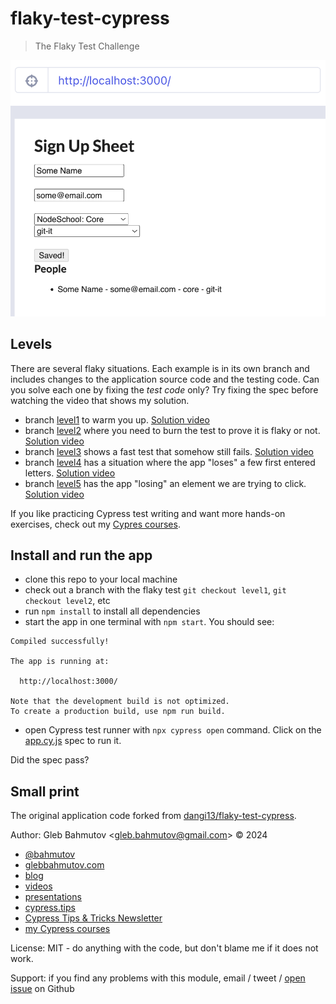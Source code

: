 # flaky-test-cypress

> The Flaky Test Challenge

![App](./images/app.png)

## Levels

There are several flaky situations. Each example is in its own branch and includes changes to the application source code and the testing code. Can you solve each one by fixing the _test code_ only? Try fixing the spec before watching the video that shows my solution.

- branch [level1](https://github.com/bahmutov/flaky-test-cypress/tree/level1) to warm you up. [Solution video](https://youtu.be/iHDZ53gLltc)
- branch [level2](https://github.com/bahmutov/flaky-test-cypress/tree/level2) where you need to burn the test to prove it is flaky or not. [Solution video](https://youtu.be/bWR6zFGywMI)
- branch [level3](https://github.com/bahmutov/flaky-test-cypress/tree/level3) shows a fast test that somehow still fails. [Solution video](https://www.youtube.com/watch?v=MbsEUQPMDzw)
- branch [level4](https://github.com/bahmutov/flaky-test-cypress/tree/level4) has a situation where the app "loses" a few first entered letters. [Solution video](https://www.youtube.com/watch?v=iHjPHX2rYiM)
- branch [level5](https://github.com/bahmutov/flaky-test-cypress/tree/level5) has the app "losing" an element we are trying to click. [Solution video](https://youtu.be/BsOIhxEVe4s)

If you like practicing Cypress test writing and want more hands-on exercises, check out my [Cypres courses](https://cypress.tips/courses).

## Install and run the app

- clone this repo to your local machine
- check out a branch with the flaky test `git checkout level1`, `git checkout level2`, etc
- run `npm install` to install all dependencies
- start the app in one terminal with `npm start`. You should see:

```
Compiled successfully!

The app is running at:

  http://localhost:3000/

Note that the development build is not optimized.
To create a production build, use npm run build.
```

- open Cypress test runner with `npx cypress open` command. Click on the [app.cy.js](./cypress/e2e/app.cy.js) spec to run it.

Did the spec pass?

## Small print

The original application code forked from [dangi13/flaky-test-cypress](https://github.com/dangi13/flaky-test-cypress).

Author: Gleb Bahmutov &lt;gleb.bahmutov@gmail.com&gt; &copy; 2024

- [@bahmutov](https://twitter.com/bahmutov)
- [glebbahmutov.com](https://glebbahmutov.com)
- [blog](https://glebbahmutov.com/blog)
- [videos](https://www.youtube.com/glebbahmutov)
- [presentations](https://slides.com/bahmutov)
- [cypress.tips](https://cypress.tips)
- [Cypress Tips & Tricks Newsletter](https://cypresstips.substack.com/)
- [my Cypress courses](https://cypress.tips/courses)

License: MIT - do anything with the code, but don't blame me if it does not work.

Support: if you find any problems with this module, email / tweet /
[open issue](https://github.com/bahmutov/flaky-test-cypress/issues) on Github
